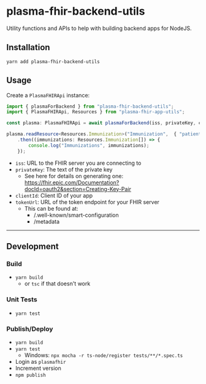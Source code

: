 # plasma-fhir-backend-utils

Utility functions and APIs to help with building backend apps for NodeJS.

## Installation

`yarn add plasma-fhir-backend-utils`

## Usage
Create a `PlasmaFHIRApi` instance:

```typescript
import { plasmaForBackend } from "plasma-fhir-backend-utils";
import { PlasmaFHIRApi, Resources } from "plasma-fhir-app-utils";

const plasma: PlasmaFHIRApi = await plasmaForBackend(iss, privateKey, clientId, tokenUrl);

plasma.readResource<Resources.Immunization>("Immunization",  { "patient": patientId })
    .then((immunizations: Resources.Immunization[]) => {
        console.log("Immunizations", immunizations);
    });
```

- `iss`: URL to the FHIR server you are connecting to
- `privateKey`: The text of the private key
  - See here for details on generating one: https://fhir.epic.com/Documentation?docId=oauth2&section=Creating-Key-Pair
- `clientId`: Client ID of your app
- `tokenUrl`: URL of the token endpoint for your FHIR server
  - This can be found at:
    - <iss>/.well-known/smart-configuration
    - <iss>/metadata

___
## Development

### Build

* `yarn build` 
  * or `tsc` if that doesn't work

### Unit Tests

* `yarn test`

### Publish/Deploy
- `yarn build`
- `yarn test`
  - Windows: `npx mocha -r ts-node/register tests/**/*.spec.ts`
- Login as `plasmafhir`
- Increment version
- `npm publish`